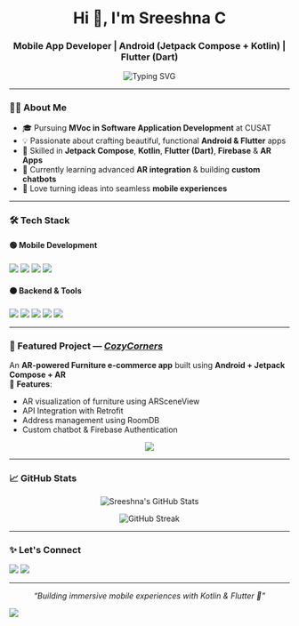 <h1 align="center">Hi 👋, I'm Sreeshna C</h1>
<h3 align="center">Mobile App Developer | Android (Jetpack Compose + Kotlin) | Flutter (Dart)</h3>

<p align="center">
  <img src="https://readme-typing-svg.demolab.com?font=Fira+Code&weight=500&size=20&pause=1000&color=F77737&width=500&lines=Mobile+Developer+%7C+Android+%26+Flutter;Jetpack+Compose+%2B+Kotlin+%2B+Dart;AR+Apps+%7C+Smooth+UI%2FUX+Design;Let's+build+awesome+apps+together!+%F0%9F%9A%80" alt="Typing SVG" />
</p>

---

### 👩‍💻 About Me

- 🎓 Pursuing **MVoc in Software Application Development** at CUSAT  
- 💡 Passionate about crafting beautiful, functional **Android & Flutter** apps  
- 🚀 Skilled in **Jetpack Compose**, **Kotlin**, **Flutter (Dart)**, **Firebase** & **AR Apps**  
- 🌱 Currently learning advanced **AR integration** & building **custom chatbots**  
- 📲 Love turning ideas into seamless **mobile experiences**

---

### 🛠️ Tech Stack

#### 🟢 **Mobile Development**

<p align="left">
  <img src="https://img.shields.io/badge/Kotlin-7F52FF?style=for-the-badge&logo=kotlin&logoColor=white"/>
  <img src="https://img.shields.io/badge/Jetpack%20Compose-4285F4?style=for-the-badge&logo=android&logoColor=white"/>
  <img src="https://img.shields.io/badge/Flutter-02569B?style=for-the-badge&logo=flutter&logoColor=white"/>
  <img src="https://img.shields.io/badge/Dart-0175C2?style=for-the-badge&logo=dart&logoColor=white"/>
</p>

#### 🟠 **Backend & Tools**

<p align="left">
  <img src="https://img.shields.io/badge/Firebase-FFCA28?style=for-the-badge&logo=firebase&logoColor=white"/>
  <img src="https://img.shields.io/badge/RoomDB-4479A1?style=for-the-badge&logo=sqlite&logoColor=white"/>
  <img src="https://img.shields.io/badge/Retrofit-009688?style=for-the-badge&logo=android&logoColor=white"/>
  <img src="https://img.shields.io/badge/ARSceneView-FF7043?style=for-the-badge&logo=google&logoColor=white"/>
  <img src="https://img.shields.io/badge/Git-F05032?style=for-the-badge&logo=git&logoColor=white"/>
</p>

---

### 📱 Featured Project — [*CozyCorners*](https://github.com/Sreashna/GitFlow)

An **AR-powered Furniture e-commerce app** built using **Android + Jetpack Compose + AR**  
📌 **Features**:  
- AR visualization of furniture using ARSceneView  
- API Integration with Retrofit  
- Address management using RoomDB  
- Custom chatbot & Firebase Authentication

<p align="center">
  <a href="https://github.com/Sreashna/GitFlow"><img src="https://img.shields.io/badge/GitHub%20Repo-181717?style=for-the-badge&logo=github&logoColor=white"/></a>
</p>

---

### 📈 GitHub Stats

<p align="center">
  <img src="https://github-readme-stats.vercel.app/api?username=Sreashna&show_icons=true&theme=radical" alt="Sreeshna's GitHub Stats"/>
</p>

<p align="center">
  <img src="https://streak-stats.demolab.com/?user=Sreashna&theme=radical" alt="GitHub Streak"/>
</p>

---

### ✨ Let's Connect

<p align="left">
  <a href="https://www.linkedin.com/in/sreeshnac/" target="blank"><img src="https://img.shields.io/badge/LinkedIn-0A66C2?style=for-the-badge&logo=linkedin&logoColor=white"/></a>
  <a href="mailto:sreeshnacnair@gmail.com"><img src="https://img.shields.io/badge/Gmail-D14836?style=for-the-badge&logo=gmail&logoColor=white"/></a>
</p>

---

<p align="center"><i>“Building immersive mobile experiences with Kotlin & Flutter 🚀”</i></p>

<img src="https://capsule-render.vercel.app/api?type=waving&color=F77737&height=120&section=header" />
